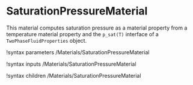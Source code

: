 # SaturationPressureMaterial

This material computes saturation pressure as a material property from a
temperature material property and the `p_sat(T)` interface of a
`TwoPhaseFluidProperties` object.

!syntax parameters /Materials/SaturationPressureMaterial

!syntax inputs /Materials/SaturationPressureMaterial

!syntax children /Materials/SaturationPressureMaterial
